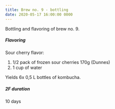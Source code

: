 ```yaml
---
title: Brew no. 9 - bottling
date: 2020-05-17 16:00:00 0000
---
```


Bottling and flavoring of brew no. 9.

##### Flavoring

Sour cherry flavor:
1. 1/2 pack of frozen sour cherries 170g (Dunnes)
2. 1 cup of water

Yields 6x 0,5 L bottles of kombucha.

##### 2F duration

10 days
